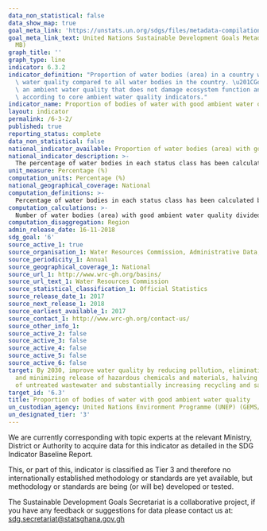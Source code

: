 ```yaml
---
data_non_statistical: false
data_show_map: true
goal_meta_link: 'https://unstats.un.org/sdgs/files/metadata-compilation/Metadata-Goal-6.pdf '
goal_meta_link_text: United Nations Sustainable Development Goals Metadata (PDF 4.0
  MB)
graph_title: ''
graph_type: line
indicator: 6.3.2
indicator_definition: "Proportion of water bodies (area) in a country with good ambient\
  \ water quality compared to all water bodies in the country. \u201CGood\u201D indicates\
  \ an ambient water quality that does not damage ecosystem function and human health\
  \ according to core ambient water quality indicators."
indicator_name: Proportion of bodies of water with good ambient water quality
layout: indicator
permalink: /6-3-2/
published: true
reporting_status: complete
data_non_statistical: false
national_indicator_available: Proportion of water bodies (area) with good ambient water quality compared to all water bodies in the country
national_indicator_description: >-
  The percentage of water bodies in each status class has been calculated based on the total number of water bodies assessed in each year
unit_measure: Percentage (%)
computation_units: Percentage (%)
national_geographical_coverage: National
computation_definitions: >-
  Percentage of water bodies in each status class has been calculated based on the total number of water bodies assessed in each year
computation_calculations: >-
  Number of water bodies (area) with good ambient water quality divided by all water bodies in the country and multiplied by 100
computation_disaggregation: Region
admin_release_date: 16-11-2018
sdg_goal: '6'
source_active_1: true
source_organisation_1: Water Resources Commission, Administrative Data, 2017
source_periodicity_1: Annual
source_geographical_coverage_1: National
source_url_1: http://www.wrc-gh.org/basins/
source_url_text_1: Water Resources Commission
source_statistical_classification_1: Official Statistics
source_release_date_1: 2017
source_next_release_1: 2018
source_earliest_available_1: 2017
source_contact_1: http://www.wrc-gh.org/contact-us/
source_other_info_1:
source_active_2: false
source_active_3: false
source_active_4: false
source_active_5: false
source_active_6: false
target: By 2030, improve water quality by reducing pollution, eliminating dumping
  and minimizing release of hazardous chemicals and materials, halving the proportion
  of untreated wastewater and substantially increasing recycling and safe reuse globally
target_id: '6.3'
title: Proportion of bodies of water with good ambient water quality
un_custodian_agency: United Nations Environment Programme (UNEP) (GEMS/Water)
un_designated_tier: '3'
---
```

We are currently corresponding with topic experts at the relevant Ministry, District or Authority to acquire data for this indicator as detailed in the SDG Indicator Baseline Report.

This, or part of this, indicator is classified as Tier 3 and therefore no internationally established methodology or standards are yet 
available, but methodology or standards are being (or will be) developed or tested.

The Sustainable Development Goals Secretariat is a collaborative project, if you have any feedback or suggestions for data please contact us at: sdg.secretariat@statsghana.gov.gh
